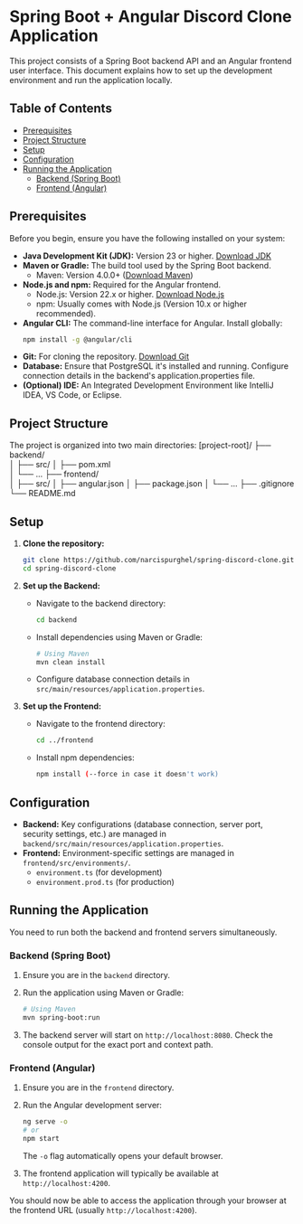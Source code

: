 # Spring Boot + Angular Discord Clone Application

This project consists of a Spring Boot backend API and an Angular frontend user interface. This document explains how to set up the development environment and run the application locally.

## Table of Contents

* [Prerequisites](#prerequisites)
* [Project Structure](#project-structure)
* [Setup](#setup)
* [Configuration](#configuration)
* [Running the Application](#running-the-application)
    * [Backend (Spring Boot)](#backend-spring-boot)
    * [Frontend (Angular)](#frontend-angular)

## Prerequisites

Before you begin, ensure you have the following installed on your system:

* **Java Development Kit (JDK):** Version 23 or higher. [Download JDK](https://www.oracle.com/java/technologies/downloads/)
* **Maven or Gradle:** The build tool used by the Spring Boot backend.
    * Maven: Version 4.0.0+ ([Download Maven](https://maven.apache.org/download.cgi))
* **Node.js and npm:** Required for the Angular frontend.
    * Node.js: Version 22.x or higher. [Download Node.js](https://nodejs.org/)
    * npm: Usually comes with Node.js (Version 10.x or higher recommended).
* **Angular CLI:** The command-line interface for Angular. Install globally:
    ```bash
    npm install -g @angular/cli
    ```
* **Git:** For cloning the repository. [Download Git](https://git-scm.com/downloads)
* **Database:** Ensure that PostgreSQL it's installed and running. Configure connection details in the backend's application.properties file.
* **(Optional) IDE:** An Integrated Development Environment like IntelliJ IDEA, VS Code, or Eclipse.

## Project Structure

The project is organized into two main directories:
[project-root]/
├── backend/        
│   ├── src/
│   ├── pom.xml       
│   └── ...
├── frontend/        
│   ├── src/
│   ├── angular.json
│   ├── package.json
│   └── ...
├── .gitignore
└── README.md

## Setup

1.  **Clone the repository:**
    ```bash
    git clone https://github.com/narcispurghel/spring-discord-clone.git
    cd spring-discord-clone
    ```

2.  **Set up the Backend:**
    * Navigate to the backend directory:
        ```bash
        cd backend
        ```
    * Install dependencies using Maven or Gradle:
        ```bash
        # Using Maven
        mvn clean install
        ```
    * Configure database connection details in `src/main/resources/application.properties`.

3.  **Set up the Frontend:**
    * Navigate to the frontend directory:
        ```bash
        cd ../frontend
        ```
    * Install npm dependencies:
        ```bash
        npm install (--force in case it doesn't work)
        ```
## Configuration

* **Backend:** Key configurations (database connection, server port, security settings, etc.) are managed in `backend/src/main/resources/application.properties`.
* **Frontend:** Environment-specific settings are managed in `frontend/src/environments/`.
    * `environment.ts` (for development)
    * `environment.prod.ts` (for production)

## Running the Application

You need to run both the backend and frontend servers simultaneously.

### Backend (Spring Boot)

1.  Ensure you are in the `backend` directory.
2.  Run the application using Maven or Gradle:

    ```bash
    # Using Maven
    mvn spring-boot:run
    ```

3.  The backend server will start on `http://localhost:8080`. Check the console output for the exact port and context path.

### Frontend (Angular)

1.  Ensure you are in the `frontend` directory.
2.  Run the Angular development server:

    ```bash
    ng serve -o
    # or
    npm start
    ```
    The `-o` flag automatically opens your default browser.

3.  The frontend application will typically be available at `http://localhost:4200`.

You should now be able to access the application through your browser at the frontend URL (usually `http://localhost:4200`).

